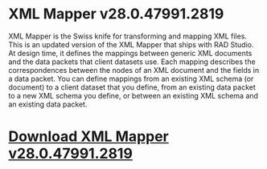 # XML Mapper v28.0.47991.2819

XML Mapper is the Swiss knife for transforming and mapping XML files.
This is an updated version of the XML Mapper that ships with RAD Studio.
At design time, it defines the mappings between generic XML documents
and the data packets that client datasets use. Each mapping describes
the correspondences between the nodes of an XML document and the
fields in a data packet. You can define mappings from an existing
XML schema (or document) to a client dataset that you define,
from an existing data packet to a new XML schema you define,
or between an existing XML schema and an existing data packet.

# [Download XML Mapper v28.0.47991.2819](https://developer.team/delphi/35167-xml-mapper-v280479912819.html)
